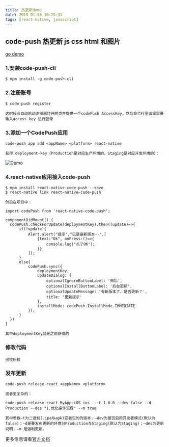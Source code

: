 ```yaml
---
title: 热更新demo
date: 2018-01-30 10:20:33
tags: [react-native, javascript]
---
```

## code-push 热更新 js css html 和图片

[go demo](https://github.com/WillCoco/codePushDemo.git)

### 1.安装code-push-cli

    $ npm install -g code-push-cli

### 2.注册账号

    $ code-push register

    这时候会自动启动浏览器打开网页并提供一个codePush AccessKey，然后命令行里出现需要输入access key 进行登录

### 3.添加一个CodePush应用

    code-push app add <appName> <platform> react-native

    获得 deployment-key（Production是对应生产环境的，Staging是对应开发环境的）：

![Demo](https://raw.githubusercontent.com/WillCoco/codePushDemo/master/pic/deployment_key.png)

### 4.react-native应用接入code-push

    $ npm install react-native-code-push --save
    $ react-native link react-native-code-push

    然后在项目中：

    import codePush from 'react-native-code-push';

    componentDidMount() {
      codePush.checkForUpdate(deploymentKey).then((update)=>{
          if(!update){
              Alert.alert("提示","已是最新版本--",[
                  {text:"Ok", onPress:()=>{
                      console.log("点了OK");
                  }}
              ]);
          }
          else{
              codePush.sync({
                  deploymentKey,
                  updateDialog: {
                      optionalIgnoreButtonLabel: '稍后',
                      optionalInstallButtonLabel: '后台更新',
                      optionalUpdateMessage: '有新版本了，是否更新？',
                      title: '更新提示'
                  },
                  installMode: codePush.InstallMode.IMMEDIATE
              });
          }
      })
    }

    其中deploymentKey就是之前获得的

### 修改代码

    巴拉巴拉

### 发布更新

    code-push release-react <appName> <platform>

    或者更复杂的：

    code-push release-react MyApp-iOS ios  --t 1.0.0 --dev false --d Production --des "1.优化操作流程" --m true

    其中参数–t为二进制(.ipa与apk)安装包的的版本；–dev为是否启用开发者模式(默认为false)；–d是要发布更新的环境分Production与Staging(默认为Staging)；–des为更新说明；–m 是强制更新。

更多信息请看[官方文档](https://github.com/Microsoft/react-native-code-push)
